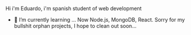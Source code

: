 Hi i'm Eduardo, i'm spanish student of web development
- 🌱 I’m currently learning ... Now Node.js, MongoDB, React. Sorry for my bullshit orphan projects, I hope to clean out soon...
